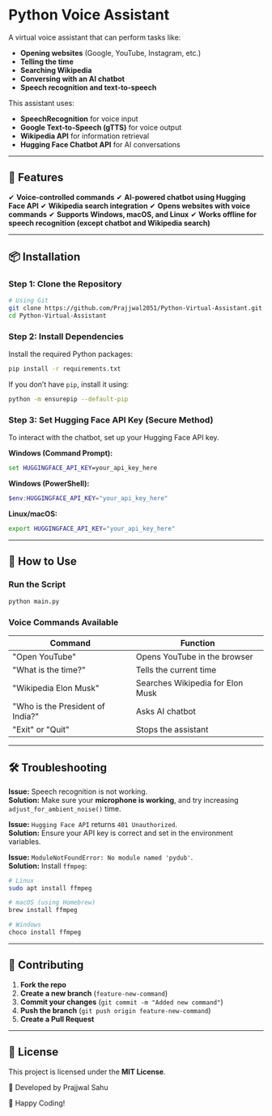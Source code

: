 # Python Voice Assistant

A virtual voice assistant that can perform tasks like:
- **Opening websites** (Google, YouTube, Instagram, etc.)
- **Telling the time**
- **Searching Wikipedia**
- **Conversing with an AI chatbot**
- **Speech recognition and text-to-speech**

This assistant uses:
- **SpeechRecognition** for voice input
- **Google Text-to-Speech (gTTS)** for voice output
- **Wikipedia API** for information retrieval
- **Hugging Face Chatbot API** for AI conversations

---

## 🚀 Features
✔ **Voice-controlled commands**
✔ **AI-powered chatbot using Hugging Face API**
✔ **Wikipedia search integration**
✔ **Opens websites with voice commands**
✔ **Supports Windows, macOS, and Linux**
✔ **Works offline for speech recognition (except chatbot and Wikipedia search)**

---

## 📦 Installation

### **Step 1: Clone the Repository**
```sh
# Using Git
git clone https://github.com/Prajjwal2051/Python-Virtual-Assistant.git
cd Python-Virtual-Assistant
```

### **Step 2: Install Dependencies**
Install the required Python packages:
```sh
pip install -r requirements.txt
```
If you don’t have `pip`, install it using:
```sh
python -m ensurepip --default-pip
```

### **Step 3: Set Hugging Face API Key (Secure Method)**
To interact with the chatbot, set up your Hugging Face API key.

**Windows (Command Prompt):**
```cmd
set HUGGINGFACE_API_KEY=your_api_key_here
```
**Windows (PowerShell):**
```powershell
$env:HUGGINGFACE_API_KEY="your_api_key_here"
```
**Linux/macOS:**
```sh
export HUGGINGFACE_API_KEY="your_api_key_here"
```

---

## 🎤 How to Use

### **Run the Script**
```sh
python main.py
```

### **Voice Commands Available**
| Command | Function |
|---------|----------|
| "Open YouTube" | Opens YouTube in the browser |
| "What is the time?" | Tells the current time |
| "Wikipedia Elon Musk" | Searches Wikipedia for Elon Musk |
| "Who is the President of India?" | Asks AI chatbot |
| "Exit" or "Quit" | Stops the assistant |

---

## 🛠 Troubleshooting
**Issue:** Speech recognition is not working.  
**Solution:** Make sure your **microphone is working**, and try increasing `adjust_for_ambient_noise()` time.

**Issue:** `Hugging Face API` returns `401 Unauthorized`.  
**Solution:** Ensure your API key is correct and set in the environment variables.

**Issue:** `ModuleNotFoundError: No module named 'pydub'`.  
**Solution:** Install `ffmpeg`:
```sh
# Linux
sudo apt install ffmpeg

# macOS (using Homebrew)
brew install ffmpeg

# Windows
choco install ffmpeg
```

---

## 🤝 Contributing
1. **Fork the repo**
2. **Create a new branch** (`feature-new-command`)
3. **Commit your changes** (`git commit -m "Added new command"`)
4. **Push the branch** (`git push origin feature-new-command`)
5. **Create a Pull Request**

---

## 📜 License
This project is licensed under the **MIT License**.



🎯 Developed by Prajjwal Sahu

🚀 Happy Coding!

